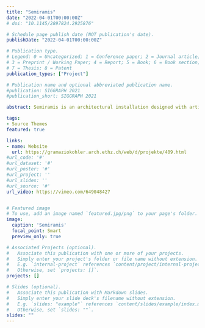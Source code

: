 ```yaml
---
title: "Semiramis"
date: "2022-04-01T00:00:00Z"
# doi: "10.1145/2897824.2925876"

# Schedule page publish date (NOT publication's date).
publishDate: "2022-04-01T00:00:00Z"

# Publication type.
# Legend: 0 = Uncategorized; 1 = Conference paper; 2 = Journal article;
# 3 = Preprint / Working Paper; 4 = Report; 5 = Book; 6 = Book section;
# 7 = Thesis; 8 = Patent
publication_types: ["Project"]

# Publication name and optional abbreviated publication name.
#publication: SIGGRAPH 2021
#publication_short: SIGGRAPH 2021

abstract: Semiramis is an architectural installation designed with artificial intelligence that has been constructed in 2022 at the entrance of a new Tech Cluster Zug, Switzerland. As a herald for the increasingly interwoven collaboration between machines and humans, it aims to go beyond usual urban programs and it will rise as a vertical urban habitat reserved for plants and small local animals. By dwelling between the artificial and the natural, Semiramis has been established through a manifold of synergies and research projects in the fields of interactive computational design, machine learning, and digital fabrication. On a formal level, the structure is 22.5 meters in height without vegetation and is composed of five amorphous wooden pods sustained by 8 thin steel pillars.

tags:
- Source Themes
featured: true

links:
- name: Website
  url: https://gramaziokohler.arch.ethz.ch/web/d/projekte/409.html
#url_code: '#'
#url_dataset: '#'
#url_poster: '#'
#url_project: ''
#url_slides: ''
#url_source: '#'
url_video: https://vimeo.com/649048427


# Featured image
# To use, add an image named `featured.jpg/png` to your page's folder. 
image:
  caption: 'Semiramis'
  focal_point: Smart
  preview_only: true

# Associated Projects (optional).
#   Associate this publication with one or more of your projects.
#   Simply enter your project's folder or file name without extension.
#   E.g. `internal-project` references `content/project/internal-project/index.md`.
#   Otherwise, set `projects: []`.
projects: []

# Slides (optional).
#   Associate this publication with Markdown slides.
#   Simply enter your slide deck's filename without extension.
#   E.g. `slides: "example"` references `content/slides/example/index.md`.
#   Otherwise, set `slides: ""`.
slides: ""
---
```


